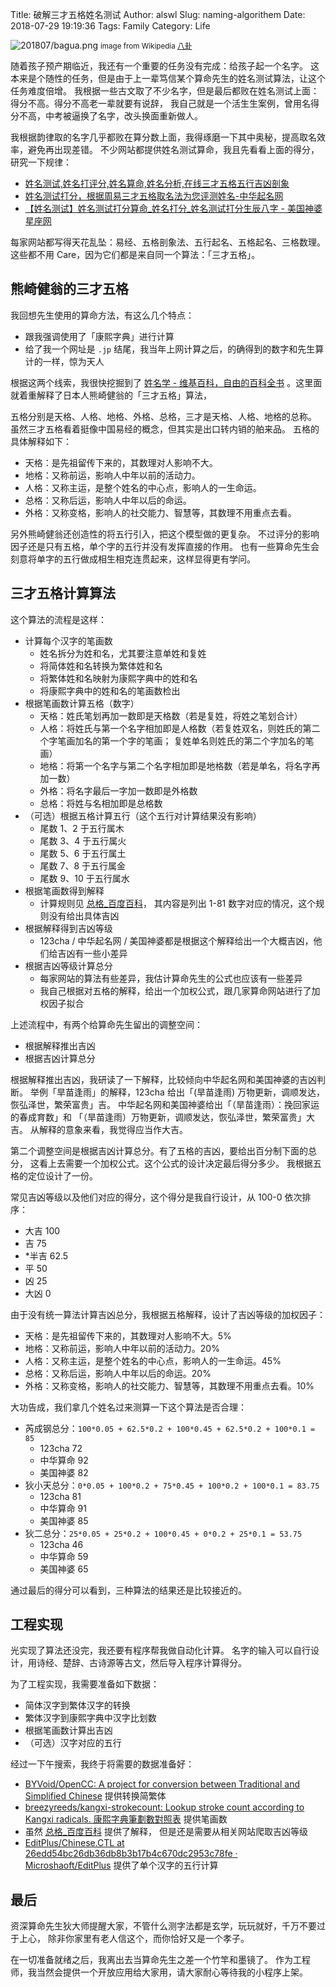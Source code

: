 Title: 破解三才五格姓名测试
Author: alswl
Slug: naming-algorithem
Date: 2018-07-29 19:19:36
Tags: Family
Category: Life

![201807/bagua.png](http://upload.log4d.com/upload_dropbox/201807/bagua.png)
<small>image from Wikipedia [八卦](https://zh.wikipedia.org/wiki/%E5%85%AB%E5%8D%A6)</small>

随着孩子预产期临近，我还有一个重要的任务没有完成：给孩子起一个名字。
这本来是个随性的任务，但是由于上一辈笃信某个算命先生的姓名测试算法，让这个任务难度倍增。
我根据一些古文取了不少名字，但是最后都败在姓名测试上面：得分不高。得分不高老一辈就要有说辞，
我自己就是一个活生生案例，曾用名得分不高，中考被逼换了名字，改头换面重新做人。

我根据韵律取的名字几乎都败在算分数上面，我得琢磨一下其中奥秘，提高取名效率，避免再出现差错。
不少网站都提供姓名测试算命，我且先看看上面的得分，研究一下规律：

*   [姓名测试,姓名打评分,姓名算命,姓名分析,在线三才五格五行吉凶剖象](http://www.123cha.com/xm/)
*   [姓名测试打分，根据周易三才五格取名法为您评测姓名-中华起名网](http://www.zhonghuaqiming.com/testname.aspx)
*   [【姓名测试】姓名测试打分算命_姓名打分_姓名测试打分生辰八字 - 美国神婆星座网](https://www.meiguoshenpo.com/xingming/ceshi/)

每家网站都写得天花乱坠：易经、五格剖象法、五行起名、五格起名、三格数理。
这些都不用 Care，因为它们都是来自同一个算法：「三才五格」。

<!-- more -->


## 熊崎健翁的三才五格

我回想先生使用的算命方法，有这么几个特点：

*   跟我强调使用了「康熙字典」进行计算
*   给了我一个网址是 `.jp` 结尾，我当年上网计算之后，的确得到的数字和先生算计的一样，惊为天人

根据这两个线索，我很快挖掘到了
[姓名学 - 维基百科，自由的百科全书](https://zh.wikipedia.org/wiki/%E5%A7%93%E5%90%8D%E5%AD%A6)
。这里面就着重解释了日本人熊崎健翁的「三才五格」算法，

五格分别是天格、人格、地格、外格、总格，三才是天格、人格、地格的总称。
虽然三才五格看着挺像中国易经的概念，但其实是出口转内销的舶来品。
五格的具体解释如下：

*   天格：是先祖留传下来的，其数理对人影响不大。
*   地格：又称前运，影响人中年以前的活动力。
*   人格：又称主运，是整个姓名的中心点，影响人的一生命运。
*   总格：又称后运，影响人中年以后的命运。
*   外格：又称变格，影响人的社交能力、智慧等，其数理不用重点去看。

另外熊崎健翁还创造性的将五行引入，把这个模型做的更复杂。
不过评分的影响因子还是只有五格，单个字的五行并没有发挥直接的作用。
也有一些算命先生会刻意将单字的五行做成相生相克连贯起来，这样显得更有学问。


## 三才五格计算算法

这个算法的流程是这样：

*   计算每个汉字的笔画数
    *   姓名拆分为姓和名，尤其要注意单姓和复姓
    *   将简体姓和名转换为繁体姓和名
    *   将繁体姓和名映射为康熙字典中的姓和名
    *   将康熙字典中的姓和名的笔画数检出
*   根据笔画数计算五格（数字）
    *   天格：姓氏笔划再加一数即是天格数（若是复姓，将姓之笔划合计）
    *   人格：将姓氏与第一个名字相加即是人格数（若复姓双名，则姓氏的第二个字笔画加名的第一个字的笔画；
        复姓单名则姓氏的第二个字加名的笔画）
    *   地格：将第一个名字与第二个名字相加即是地格数（若是单名，将名字再加一数）
    *   外格：将名字最后一字加一数即是外格数
    *   总格：将姓与名相加即是总格数
*   （可选）根据五格计算五行（这个五行对计算结果没有影响）
    *   尾数 1、2 于五行属木
    *   尾数 3、4 于五行属火
    *   尾数 5、6 于五行属土
    *   尾数 7、8 于五行属金
    *   尾数 9、10 于五行属水
*   根据笔画数得到解释
    *   计算规则见 [总格_百度百科](https://baike.baidu.com/item/%E6%80%BB%E6%A0%BC)，
        其内容是列出 1-81 数字对应的情况，这个规则没有给出具体吉凶
*   根据解释得到吉凶等级
    *   123cha / 中华起名网 / 美国神婆都是根据这个解释给出一个大概吉凶，他们给吉凶有一些小差异
*   根据吉凶等级计算总分
    *   每家网站的算法有些差异，我估计算命先生的公式也应该有一些差异
    *   我自己根据对五格的解释，给出一个加权公式，跟几家算命网站进行了加权因子拟合


上述流程中，有两个给算命先生留出的调整空间：

*   根据解释推出吉凶
*   根据吉凶计算总分

根据解释推出吉凶，我研读了一下解释，比较倾向中华起名网和美国神婆的吉凶判断。
举例「旱苗逢雨」的解释，123cha 给出「(旱苗逢雨) 万物更新，调顺发达，恢弘泽世，繁荣富贵」吉。
中华起名网和美国神婆给出「（旱苗逢雨）：挽回家运的春成育数」和
「（旱苗逢雨）万物更新，调顺发达，恢弘泽世，繁荣富贵」大吉。
从解释的意象来看，我觉得应当作大吉。

第二个调整空间是根据吉凶计算总分。有了五格的吉凶，要给出百分制下面的总分，
这看上去需要一个加权公式。这个公式的设计决定最后得分多少。
我根据五格的定位设计了一份。

常见吉凶等级以及他们对应的得分，这个得分是我自行设计，从 100-0 依次排序：

*   大吉 100
*   吉 75
*   \*半吉 62.5
*   平 50
*   凶 25
*   大凶 0

由于没有统一算法计算吉凶总分，我根据五格解释，设计了吉凶等级的加权因子：

*   天格：是先祖留传下来的，其数理对人影响不大。5%
*   地格：又称前运，影响人中年以前的活动力。20%
*   人格：又称主运，是整个姓名的中心点，影响人的一生命运。45%
*   总格：又称后运，影响人中年以后的命运。20%
*   外格：又称变格，影响人的社交能力、智慧等，其数理不用重点去看。10%


大功告成，我们拿几个姓名过来测算一下这个算法是否合理：

*   芮成钢总分：`100*0.05 + 62.5*0.2 + 100*0.45 + 62.5*0.2 + 100*0.1 = 85`
    *   123cha 72
    *   中华算命 92
    *   美国神婆 82
*   狄小天总分：`0*0.05 + 100*0.2 + 75*0.45 + 100*0.2 + 100*0.1 = 83.75`
    *   123cha 81
    *   中华算命 91
    *   美国神婆 85
*   狄二总分：`25*0.05 + 25*0.2 + 100*0.45 + 0*0.2 + 25*0.1 = 53.75`
    *   123cha 46
    *   中华算命 59
    *   美国神婆 65

通过最后的得分可以看到，三种算法的结果还是比较接近的。


## 工程实现

光实现了算法还没完，我还要有程序帮我做自动化计算。
名字的输入可以自行设计，用诗经、楚辞、古诗源等古文，然后导入程序计算得分。

为了工程实现，我需要准备如下数据：

*   简体汉字到繁体汉字的转换
*   繁体汉字到康熙字典中汉字比划数
*   根据笔画数计算出吉凶
*   （可选）汉字对应的五行


经过一下午搜索，我终于将需要的数据准备好：

*   [BYVoid/OpenCC: A project for conversion between Traditional and Simplified Chinese](https://github.com/BYVoid/OpenCC) 提供转换简繁体
*   [breezyreeds/kangxi-strokecount: Lookup stroke count according to Kangxi radicals. 康熙字典筆劃數對照表](https://github.com/breezyreeds/kangxi-strokecount)
    提供笔画数
*   虽然 [总格_百度百科](https://baike.baidu.com/item/%E6%80%BB%E6%A0%BC) 提供了解释，
    但是还是需要从相关网站爬取吉凶等级
*   [EditPlus/Chinese.CTL at 26edd54bc26db36db8b3b17b4c670dc2953c78fe · Microshaoft/EditPlus](https://github.com/Microshaoft/EditPlus/blob/26edd54bc26db36db8b3b17b4c670dc2953c78fe/User/Chinese.CTL)
    提供了单个汉字的五行计算


## 最后

资深算命先生狄大师提醒大家，不管什么测字法都是玄学，玩玩就好，千万不要过于上心，
除非你家里有老人信这个，而你恰好又是一个孝子。

在一切准备就绪之后，我离出去当算命先生之差一个竹竿和墨镜了。
作为工程师，我当然会提供一个开放应用给大家用，请大家耐心等待我的小程序上架。
